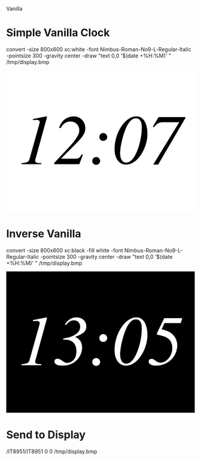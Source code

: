 Vanilla

# Simple Vanilla Clock
convert -size 800x600 xc:white -font Nimbus-Roman-No9-L-Regular-Italic -pointsize 300 -gravity center -draw "text 0,0 '$(date +%H:%M)' " /tmp/display.bmp

![Time Display](readme/display.bmp?raw=true "Time Display")

# Inverse Vanilla
convert -size 800x600 xc:black -fill white -font Nimbus-Roman-No9-L-Regular-Italic -pointsize 300 -gravity center -draw "text 0,0 '$(date +%H:%M)' " /tmp/display.bmp

![Time Display](readme/display1.bmp?raw=true "Time Display")

# Send to Display
/IT8951/IT8951 0 0 /tmp/display.bmp
